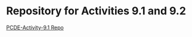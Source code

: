 # Repository for Activities 9.1 and 9.2



<a href = "https://github.com/rudymeza54/PCDE-Activity-9.1"> PCDE-Activity-9.1 Repo </a>


